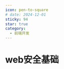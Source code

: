 ```yaml
---
icon: pen-to-square
# date: 2024-12-01
sticky: 94
star: true
category:
  - 前端开发
---
```


<!-- more -->
# web安全基础
<webSecurity></webSecurity>